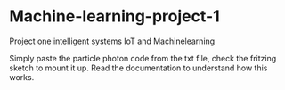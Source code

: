 # Machine-learning-project-1
Project one intelligent systems IoT and Machinelearning

Simply paste the particle photon code from the txt file, check the fritzing sketch to mount it up.
Read the documentation to understand how this works.

